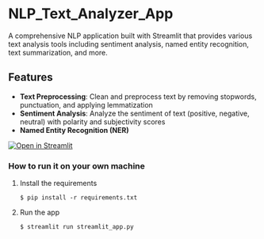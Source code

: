 # NLP_Text_Analyzer_App

A comprehensive NLP application built with Streamlit that provides various text analysis tools including sentiment analysis, named entity recognition, text summarization, and more.

## Features

- **Text Preprocessing**: Clean and preprocess text by removing stopwords, punctuation, and applying lemmatization
- **Sentiment Analysis**: Analyze the sentiment of text (positive, negative, neutral) with polarity and subjectivity scores
- **Named Entity Recognition (NER)**
  

[![Open in Streamlit](https://static.streamlit.io/badges/streamlit_badge_black_white.svg)](https://nlp-text-analyzer-application.streamlit.app//)

### How to run it on your own machine

1. Install the requirements

   ```
   $ pip install -r requirements.txt
   ```

2. Run the app

   ```
   $ streamlit run streamlit_app.py
   ```
